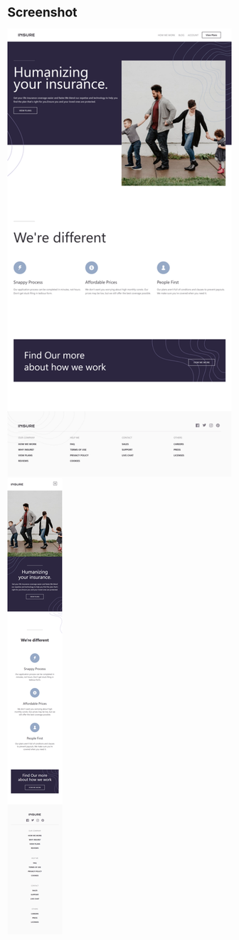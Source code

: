 

# Screenshot
![](https://raw.githubusercontent.com/soltee/insure-landing/master/wp-content/themes/custom/assets/images/desktop.png)
![](https://raw.githubusercontent.com/soltee/insure-landing/master/wp-content/themes/custom/assets/images/mobile.png)
